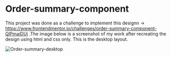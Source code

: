 # Order-summary-component
This project was done as a challenge to implement this designn -> https://www.frontendmentor.io/challenges/order-summary-component-QlPmajDUj .The image below is a screenshot of my work after recreating the design using html and css only. This is the desktop layout.

![Order-summary-desktop](https://user-images.githubusercontent.com/50831617/150666353-31f66aaa-a3dd-4c42-bd3f-c2256cf18038.png)

